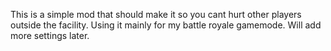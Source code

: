 This is a simple mod that should make it so you cant hurt other players outside the facility. Using it mainly for my battle royale gamemode. Will add more settings later.
